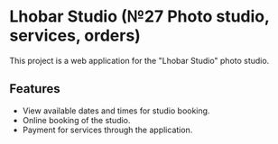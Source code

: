 # Lhobar Studio (№27 Photo studio, services, orders)

This project is a web application for the "Lhobar Studio" photo studio.

## Features

- View available dates and times for studio booking.
- Online booking of the studio.
- Payment for services through the application.
